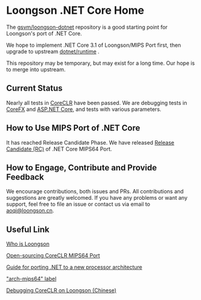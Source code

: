  Loongson .NET Core Home
===========================

The [gsvm/loongson-dotnet](https://github.com/gsvm/loongson-dotnet) repository is a good starting point for Loongson's port of .NET Core.

We hope to implement .NET Core 3.1 of Loongson/MIPS Port first, then upgrade to upstream [dotnet/runtime](https://github.com/dotnet/runtime) .

This repository may be temporary, but may exist for a long time. Our hope is to merge into upstream.


## Current Status

Nearly all tests in [CoreCLR](https://github.com/gsvm/coreclr) have been passed. We are debugging tests in [CoreFX](https://github.com/gsvm/corefx) and [ASP.NET Core](https://github.com/dotnet/aspnetcore), and tests with various parameters. 


## How to Use MIPS Port of .NET Core

It has reached Release Candidate Phase. We have released [Release Candidate (RC)](https://github.com/gsvm/loongson-dotnet/releases)  of .NET Core MIPS64 Port.


## How to Engage, Contribute and Provide Feedback

We encourage contributions, both issues and PRs. All contributions and suggestions are greatly welcomed. If you have any problems or want any support, feel free to file an issue or contact us via email to aoqi@loongson.cn.

## Useful Link

[Who is Loongson](http://www.loongson.cn/)

[Open-sourcing CoreCLR MIPS64 Port](https://github.com/dotnet/runtime/issues/38069)

[Guide for porting .NET to a new processor architecture](https://github.com/dotnet/runtime/blob/master/docs/design/coreclr/botr/guide-for-porting.md)

["arch-mips64" label](https://github.com/dotnet/runtime/labels/arch-mips64)

[Debugging CoreCLR on Loongson (Chinese)](http://ask.loongnix.org/?/article/689)
